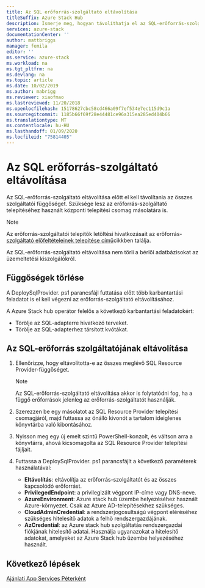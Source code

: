 ```yaml
---
title: Az SQL erőforrás-szolgáltató eltávolítása
titleSuffix: Azure Stack Hub
description: Ismerje meg, hogyan távolíthatja el az SQL-erőforrás-szolgáltatót az Azure Stack hub üzembe helyezéséről.
services: azure-stack
documentationCenter: ''
author: mattbriggs
manager: femila
editor: ''
ms.service: azure-stack
ms.workload: na
ms.tgt_pltfrm: na
ms.devlang: na
ms.topic: article
ms.date: 10/02/2019
ms.author: mabrigg
ms.reviewer: xiaofmao
ms.lastreviewed: 11/20/2018
ms.openlocfilehash: 15178627cbc58cd466a09f7ef534e7ec115d9c1a
ms.sourcegitcommit: 1185b66f69f28e44481ce96a315ea285ed404b66
ms.translationtype: MT
ms.contentlocale: hu-HU
ms.lasthandoff: 01/09/2020
ms.locfileid: "75814405"
---
```

# <a name="remove-the-sql-resource-provider"></a>Az SQL erőforrás-szolgáltató eltávolítása

Az SQL-erőforrás-szolgáltató eltávolítása előtt el kell távolítania az összes szolgáltatói függőséget. Szüksége lesz az erőforrás-szolgáltató telepítéséhez használt központi telepítési csomag másolatára is.

> [!NOTE]
> Az erőforrás-szolgáltatói telepítők letöltési hivatkozásait az erőforrás- [szolgáltató előfeltételeinek telepítése című](./azure-stack-sql-resource-provider-deploy.md#prerequisites)cikkben találja.

Az SQL-erőforrás-szolgáltató eltávolítása nem törli a bérlői adatbázisokat az üzemeltetési kiszolgálókról.

## <a name="dependency-cleanup"></a>Függőségek törlése

A DeploySqlProvider. ps1 parancsfájl futtatása előtt több karbantartási feladatot is el kell végezni az erőforrás-szolgáltató eltávolításához.

A Azure Stack hub operátor felelős a következő karbantartási feladatokért:

* Törölje az SQL-adapterre hivatkozó terveket.
* Törölje az SQL-adapterhez társított kvótákat.

## <a name="to-remove-the-sql-resource-provider"></a>Az SQL-erőforrás szolgáltatójának eltávolítása

1. Ellenőrizze, hogy eltávolította-e az összes meglévő SQL Resource Provider-függőséget.

   > [!NOTE]
   > Az SQL-erőforrás-szolgáltató eltávolítása akkor is folytatódni fog, ha a függő erőforrások jelenleg az erőforrás-szolgáltatót használják.
  
2. Szerezzen be egy másolatot az SQL Resource Provider telepítési csomagjáról, majd futtassa az önálló kivonót a tartalom ideiglenes könyvtárba való kibontásához.

3. Nyisson meg egy új emelt szintű PowerShell-konzolt, és váltson arra a könyvtárra, ahová kicsomagolta az SQL Resource Provider telepítési fájljait.

4. Futtassa a DeploySqlProvider. ps1 parancsfájlt a következő paraméterek használatával:

    * **Eltávolítás**: eltávolítja az erőforrás-szolgáltatót és az összes kapcsolódó erőforrást.
    * **PrivilegedEndpoint**: a privilegizált végpont IP-címe vagy DNS-neve.
    * **AzureEnvironment**: Azure stack hub üzembe helyezéséhez használt Azure-környezet. Csak az Azure AD-telepítésekhez szükséges.
    * **CloudAdminCredential**: a rendszerjogosultságú végpont eléréséhez szükséges hitelesítő adatok a felhő rendszergazdájának.
    * **AzCredential**: az Azure stack hub szolgáltatás rendszergazdai fiókjának hitelesítő adatai. Használja ugyanazokat a hitelesítő adatokat, amelyeket az Azure Stack hub üzembe helyezéséhez használt.

## <a name="next-steps"></a>Következő lépések

[Ajánlati App Services Péterként](azure-stack-app-service-overview.md)

